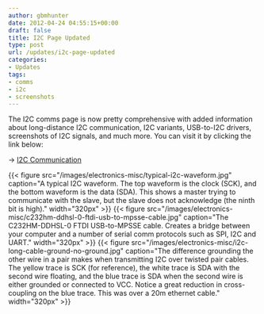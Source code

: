 ```yaml
---
author: gbmhunter
date: 2012-04-24 04:55:15+00:00
draft: false
title: I2C Page Updated
type: post
url: /updates/i2c-page-updated
categories:
- Updates
tags:
- comms
- i2c
- screenshots
---
```


The I2C comms page is now pretty comprehensive with added information about long-distance I2C communication, I2C variants, USB-to-I2C drivers, screenshots of I2C signals, and much more. You can visit it by clicking the link below:

-> [I2C Communication](http://blog.mbedded.ninja/electronics/circuit-design/i2c-communication)

{{< figure src="/images/electronics-misc/typical-i2c-waveform.jpg" caption="A typical I2C waveform. The top waveform is the clock (SCK), and the bottom waveform is the data (SDA). This shows a master trying to communicate with the slave, but the slave does not acknowledge (the ninth bit is high)."  width="320px" >}} {{< figure src="/images/electronics-misc/c232hm-ddhsl-0-ftdi-usb-to-mpsse-cable.jpg" caption="The C232HM-DDHSL-0 FTDI USB-to-MPSSE cable. Creates a bridge between your computer and a number of serial comm protocols such as SPI, I2C and UART."  width="320px" >}} {{< figure src="/images/electronics-misc/i2c-long-cable-ground-no-ground.jpg" caption="The difference grounding the other wire in a pair makes when transmitting I2C over twisted pair cables. The yellow trace is SCK (for reference), the white trace is SDA with the second wire floating, and the blue trace is SDA when the second wire is either grounded or connected to VCC. Notice a great reduction in cross-coupling on the blue trace. This was over a 20m ethernet cable."  width="320px" >}}
